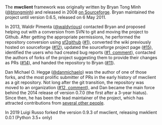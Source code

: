 The **mwclient** framework was originally written by Bryan Tong Minh
  ([@btongminh](https://github.com/btongminh))
  and released in 2008 [on Sourceforge](http://sourceforge.net/projects/mwclient/).
Bryan maintained the project until version 0.6.5, released on 6 May 2011.

In 2013, Waldir Pimenta ([@waldyrious](https://github.com/waldyrious))
  contacted Bryan and proposed helping out with a conversion from SVN to git
  and moving the project to Github.
After getting the appropriate permissions,
  he performed the repository conversion
  using [sf2github](http://github.com/ttencate/sf2github)
  ([#1](https://github.com/mwclient/mwclient/issues/1)),
  converted the wiki previously hosted on sourceforge
  ([#12](https://github.com/mwclient/mwclient/issues/12)),
  updated the sourceforge project page
  ([#15](https://github.com/mwclient/mwclient/issues/15)),
  identified the users who had created bug reports
  ([#1, comment](https://github.com/mwclient/mwclient/issues/1#issuecomment-13972022)),
  contacted the authors of forks of the project
  suggesting them to provide their changes as PRs
  ([#14](https://github.com/mwclient/mwclient/issues/14)),
  and handed the repository to Bryan
  ([#11](https://github.com/mwclient/mwclient/issues/11)).

Dan Michael O. Heggø ([@danmichaelo](https://github.com/danmichaelo))
  was the author of one of those forks,
  and the most prolific submitter of PRs
  in the early history of mwclient as a git repository.
Not long after the git transition, the repository was moved to an organization
  ([#12, comment](https://github.com/mwclient/mwclient/issues/12#issuecomment-20447515)),
  and Dan became the main force behind the 2014 release of version 0.7.0
  (the first after a 3-year hiatus).
Since then, he has been the lead maintainer of the project,
  which has attracted contributions from
  [several other people](../../graphs/contributors).

In 2019 Luigi Russo forked the version 0.9.3 of mwclient, releasing mwklient
0.0.1 (Python 3.5+ only)
